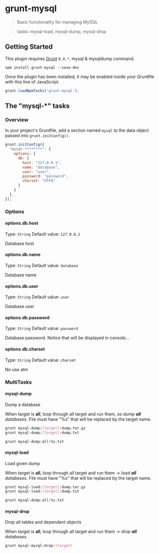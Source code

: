 # grunt-mysql

> Basic functionality for managing MySQL

> tasks: mysql-load, mysql-dump, mysql-drop

## Getting Started
This plugin requires [Grunt](http://gruntjs.com/) `0.4.*`, mysql & mysqldump command.

```shell
npm install grunt-mysql --save-dev
```

Once the plugin has been installed, it may be enabled inside your Gruntfile with this line of JavaScript:

```js
grunt.loadNpmTasks('grunt-mysql');
```

## The "mysql-*" tasks

### Overview
In your project's Gruntfile, add a section named `mysql` to the data object passed into `grunt.initConfig()`.

```js
grunt.initConfig({
  "mysql-********": {
    options: {
      db: {
        host: "127.0.0.1",
        name: "database",
        user: "user",
        password: "password",
        charset: "UTF8"
      }
    }
  },
});
```

### Options

#### options.db.host
Type: `String`
Default value: `127.0.0.1`

Database host

#### options.db.name
Type: `String`
Default value: `database`

Database name

#### options.db.user
Type: `String`
Default value: `user`

Database user

#### options.db.password
Type: `String`
Default value: `password`

Database password. Notice that will be displayed in console...

#### options.db.charset
Type: `String`
Default value: `charset`

No use atm

### MultiTasks

#### mysql-dump

Dump a database

When target is **all**, loop through all target and run them, _so dump **all** databases_. File must have "%s" that will be replaced by the target name.

```bash
grunt mysql-dump:[target]:dump.tar.gz
grunt mysql-dump:[target]:dump.txt

grunt mysql-dump:all:%s.txt
```

#### mysql-load

Load given dump

When target is **all**, loop through all target and run them -> _load **all** databases_. File must have "%s" that will be replaced by the target name.

```bash
grunt mysql-load:[target]:dump.tar.gz
grunt mysql-load:[target]:dump.txt

grunt mysql-dump:all:%s.txt
```

#### mysql-drop

Drop all tables and dependant objects

When target is **all**, loop through all target and run them -> _drop **all** databases_.

```bash
grunt mysql-mysql:drop:[target]
```
